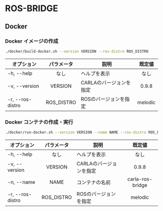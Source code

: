 # ROS-BRIDGE

## Docker

### Docker イメージの作成
```bash
./docker/build-docker.sh --version VERSION --ros-distro ROS_DISTRO
```
|オプション      |パラメータ |説明                   |既定値 |
|----------------|:---------:|-----------------------|:-----:|
|-h, --help      |なし       |ヘルプを表示           |なし   |
|-v, --version   |VERSION    |CARLAのバージョンを指定|0.9.8  |
|-r, --ros-distro|ROS_DISTRO |ROSのバージョンを指定  |melodic|

### Docker コンテナの作成・実行
```bash
./docker/run-docker.sh --version VERSION --name NAME --ros-distro ROS_DISTRO
```
|オプション      |パラメータ |説明                   |既定値          |
|----------------|:---------:|-----------------------|:--------------:|
|-h, --help      |なし       |ヘルプを表示           |なし            |
|-v, --version   |VERSION    |CARLAのバージョンを指定|0.9.8           |
|-n, --name      |NAME       |コンテナの名前         |carla-ros-bridge|
|-r, --ros-distro|ROS_DISTRO |ROSのバージョンを指定  |melodic         |
